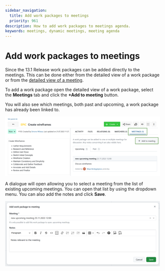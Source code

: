 ```yaml
---
sidebar_navigation:
  title: Add work packages to meetings
  priority: 961
description: How to add work packages to meetings agenda.
keywords: meetings, dynamic meetings, meeting agenda
---
```


# Add work packages to meetings

Since the 13.1 Release work packages can be added directly to the meetings. This can be done either from the detailed view of a work package or from the [detailed view of a meeting](../../meetings/dynamic-meetings#add-a-work-package-to-the-agenda).

To add a work package open the detailed view of a work package, select the **Meetings** tab and click the **+Add to meeting** button.

You will also see which meetings, both past and upcoming, a work package has already been linked to.

![Add a work package to a meeting in OpenProject](openproject_user_guide_add_wp_to_meeting.png)



A dialogue will open allowing you to select a meeting from the list of existing upcoming meetings. You can open that list by using the dropdown menu. You can also add the notes and click **Save**.

![Add a work package to a new meeting](openproject_user_guide_meeting_dialogue.png)

